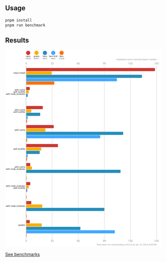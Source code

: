 ## Usage

```
pnpm install
pnpm run benchmark
```

## Results

![](img/alotta-files.svg)

[See benchmarks](./benchmarks.md)
